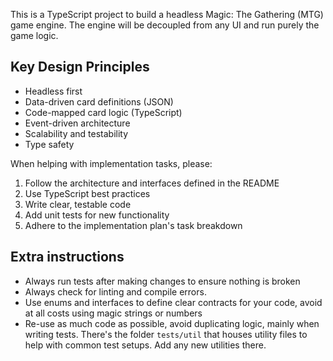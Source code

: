 This is a TypeScript project to build a headless Magic: The Gathering (MTG) game engine. The engine will be decoupled from any UI and run purely the game logic.

## Key Design Principles

- Headless first
- Data-driven card definitions (JSON)
- Code-mapped card logic (TypeScript)
- Event-driven architecture
- Scalability and testability
- Type safety

When helping with implementation tasks, please:
1. Follow the architecture and interfaces defined in the README
2. Use TypeScript best practices
3. Write clear, testable code
4. Add unit tests for new functionality
5. Adhere to the implementation plan's task breakdown

## Extra instructions
- Always run tests after making changes to ensure nothing is broken
- Always check for linting and compile errors.
- Use enums and interfaces to define clear contracts for your code, avoid at all costs using magic strings or numbers
- Re-use as much code as possible, avoid duplicating logic, mainly when writing tests. There's the folder `tests/util` that houses utility files to help with common test setups. Add any new utilities there.